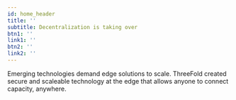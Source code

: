 ```yaml
---
id: home_header
title: ''
subtitle: Decentralization is taking over
btn1: ''
link1: ''
btn2: ''
link2: ''
---
```


Emerging technologies demand edge solutions to scale. ThreeFold created secure and scaleable technology at the edge that allows anyone to connect capacity, anywhere.